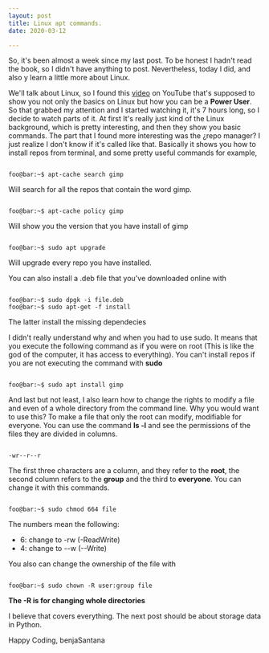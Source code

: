 ```yaml
---
layout: post
title: Linux apt commands.
date: 2020-03-12

---
```


So, it's been almost a week since my last post. To be honest I hadn't read the book, so I didn't have anything to post. Nevertheless, today I did, and also y learn a little more about Linux.

We'll talk about Linux, so I found this [video][linux-video] on YouTube that's supposed to show you not only the basics on Linux but how you can be a __Power User__. So that grabbed my attention and I started watching it, it's 7 hours long, so I decide to watch parts of it. At first It's really just kind of the Linux background, which is pretty interesting, and then they show you basic commands.
The part that I found more interesting was the ¿repo manager? I just realize I don't know if it's called like that. Basically it shows you how to install repos from terminal, and some pretty useful commands for example,


```console

foo@bar:~$ apt-cache search gimp

```

Will search for all the repos that contain the word gimp.


```console

foo@bar:~$ apt-cache policy gimp

```

Will show you the version that you have install of gimp


```console

foo@bar:~$ sudo apt upgrade

```

Will upgrade every repo you have installed.

You can also install a .deb file that you've downloaded online with


```console

foo@bar:~$ sudo dpgk -i file.deb
foo@bar:~$ sudo apt-get -f install

```

The latter install the missing dependecies

I didn't really understand why and when you had to use sudo. It means that you execute the following command as if you were on root (This is like the god of the computer, it has access to everything). You can't install repos if you are not executing the command with __sudo__


```console

foo@bar:~$ sudo apt install gimp

```

And last but not least, I also learn how to change the rights to modify a file and even of a whole directory from the command line. Why you would want to use this? To make a file that only the root can modify, modifiable for everyone. You can use the command **ls -l** and see the permissions of the files they are divided in columns.


```console

-wr--r--r

```
The first three characters are a column, and they refer to the **root**, the second column refers to the **group** and the third to **everyone**. You can change it with this commands.


```console

foo@bar:~$ sudo chmod 664 file

```

The numbers mean the following:

* 6: change to -rw (-ReadWrite)
* 4: change to --w (--Write)

You also can change the ownership of the file with


```console

foo@bar:~$ sudo chown -R user:group file

```

__The -R is for changing whole directories__

I believe that covers everything. The next post should be about storage data in Python.

Happy Coding,
benjaSantana

[linux-video]: https://youtu.be/wBp0Rb-ZJak

